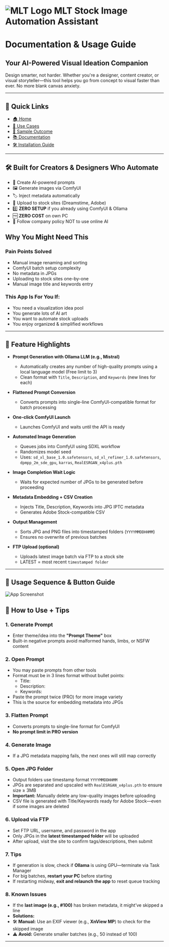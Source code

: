 # ![MLT Logo](https://github.com/user-attachments/assets/f322d9cc-1adf-45d4-a38d-4764f62cf7bd) MLT Stock Image Automation Assistant

# Documentation & Usage Guide

## Your AI-Powered Visual Ideation Companion

Design smarter, not harder. Whether you're a designer, content creator, or visual storyteller—this tool helps you go from concept to visual faster than ever. No more blank canvas anxiety.

--- 

## 🔗 Quick Links
- [🏠 Home](../README.md)
- [🎯 Use Cases](case.md)
- [👀 Sample Outcome](../sample/sample.md)
- [📚 Documentation](Documentation.md)
- [🛠 Installation Guide](INSTALLATION_GUIDE.md)


---

## 🛠️ Built for Creators & Designers Who Automate

- 💬 Create AI-powered prompts
- 🖼️ Generate images via ComfyUI
- 🏷️ Inject metadata automatically
- 📄 Upload to stock sites (Dreamstime, Adobe)
- 0️⃣ **ZERO SETUP** if you already using ComfyUI & Ollama
- 🆓 **ZERO COST** on own PC
- 📌 Follow company policy NOT to use online AI

## Why You Might Need This
### Pain Points Solved
- Manual image renaming and sorting
- ComfyUI batch setup complexity
- No metadata in JPGs
- Uploading to stock sites one-by-one
- Manual image title and keywords entry

### This App Is For You If:
- You need a visualization idea pool
- You generate lots of AI art
- You want to automate stock uploads
- You enjoy organized & simplified workflows

---

## 🧠 Feature Highlights

- **Prompt Generation with Ollama LLM (e.g., Mistral)**
  - Automatically creates any number of high-quality prompts using a local language model (Free limit to 3)
  - Clean format with `Title`, `Description`, and `Keywords` (new lines for each)

- **Flattened Prompt Conversion**
  - Converts prompts into single-line ComfyUI-compatible format for batch processing

- **One-click ComfyUI Launch**
  - Launches ComfyUI and waits until the API is ready

- **Automated Image Generation**
  - Queues jobs into ComfyUI using SDXL workflow
  - Randomizes model seed
  - Uses: `sd_xl_base_1.0.safetensors`, `sd_xl_refiner_1.0.safetensors`, `dpmpp_2m_sde_gpu`, `karras`, `RealESRGAN_x4plus.pth`

- **Image Completion Wait Logic**
  - Waits for expected number of JPGs to be generated before proceeding

- **Metadata Embedding + CSV Creation**
  - Injects Title, Description, Keywords into JPG IPTC metadata
  - Generates Adobe Stock-compatible CSV

- **Output Management**
  - Sorts JPG and PNG files into timestamped folders (`YYYYMMDDHHMM`)
  - Ensures no overwrite of previous batches

- **FTP Upload (optional)**
  - Uploads latest image batch via FTP to a stock site
  - LATEST = most recent `timestamped folder`

---

## 🚀 Usage Sequence & Button Guide

![App Screenshot](https://github.com/user-attachments/assets/d4e3e899-8e4c-452b-8500-ac7715d274be)


## 📘 How to Use + Tips

### 1. Generate Prompt
- Enter theme/idea into the **"Prompt Theme"** box
- Built-in negative prompts avoid malformed hands, limbs, or NSFW content

### 2. Open Prompt
- You may paste prompts from other tools
- Format must be in 3 lines format without bullet points:
  - Title:
  - Description:
  - Keywords:
- Paste the prompt twice (PRO) for more image variety
- This is the source for embedding metadata into JPGs

### 3. Flatten Prompt
- Converts prompts to single-line format for ComfyUI
- **No prompt limit in PRO version**

### 4. Generate Image
- If a JPG metadata mapping fails, the next ones will still map correctly

### 5. Open JPG Folder
- Output folders use timestamp format `YYYYMMDDHHMM`
- JPGs are separated and upscaled with `RealESRGAN_x4plus.pth` to ensure size ≥ 3MB 
- **Important:** Manually delete any low-quality images before uploading
- CSV file is generated with Title/Keywords ready for Adobe Stock—even if some images are deleted

### 6. Upload via FTP
- Set FTP URL, username, and password in the app
- Only JPGs in the **latest timestamped folder** will be uploaded
- After upload, visit the site to confirm tags/descriptions, then submit

### 7. Tips
- If generation is slow, check if **Ollama** is using GPU—terminate via Task Manager
- For big batches, **restart your PC** before starting
- If restarting midway, **exit and relaunch the app** to reset queue tracking

### 8. Known Issues
- If the **last image (e.g., #100)** has broken metadata, it might’ve skipped a line
- **Solutions:**
- 🛠 **Manual:** Use an EXIF viewer (e.g., **XnView MP**) to check for the skipped image
- ⚠️ **Avoid:** Generate smaller batches (e.g., 50 instead of 100)




---

